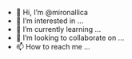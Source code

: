 - 👋 Hi, I’m @mironallica
- 👀 I’m interested in ...
- 🌱 I’m currently learning ...
- 💞️ I’m looking to collaborate on ...
- 📫 How to reach me ...

<!---
mironallica/mironallica is a ✨ special ✨ repository because its `README.md` (this file) appears on your GitHub profile.
You can click the Preview link to take a look at your changes.
--->
